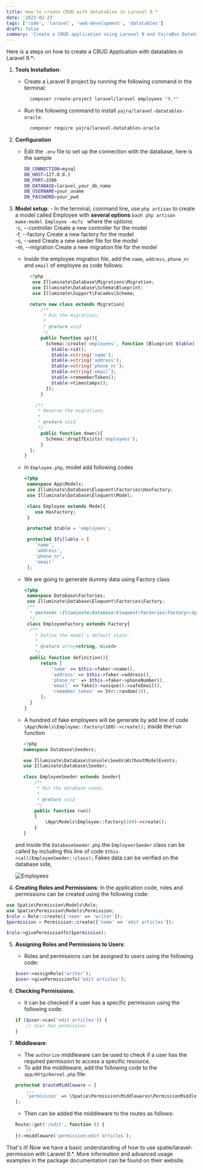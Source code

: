 ```yaml
---
title: How to create CRUD with datatables in Laravel 9.*
date: '2023-02-23'
tags: ['code', 'laravel', 'web-development', 'datatables']
draft: false
summary: 'Create a CRUD application using Laravel 9 and YajraBox Datatables involves building a web application using the Laravel PHP framework version 9 and integrating YajraBox Datatables to display and manage data in a tabular format. The application will allow users to perform CRUD (Create, Read, Update, Delete) operations on a database, with the data displayed and manipulated through an interactive datatable. Check it out...'
---
```


Here is a steps on how to create a CRUD Application with datatables in Laravel 9.\*:

1. **Tools Installation**:

   - Create a Laravel 9 project by running the following command in the terminal:

     ```bash
       composer create-project laravel/laravel employees "9.*"
     ```

   - Run the following command to install `yajra/laravel-datatables-oracle`:

     ```bash
       composer require yajra/laravel-datatables-oracle
     ```

2. **Configuration**

   - Edit the `.env` file to set up the connection with the database, here is the sample
     ```bash
     DB_CONNECTION=mysql
     DB_HOST=127.0.0.1
     DB_PORT=3306
     DB_DATABASE=laravel_your_db_name
     DB_USERNAME=your_uname
     DB_PASSWORD=your_pwd
     ```

3. **Model setup**: - In the terminal, command line, use `php artisan` to create a model called Employee with **several options**
   `bash php artisan make:model Employee -mcfs `
   where the options: <br/>
   -c, --controller Create a new controller for the model<br/>
   -f, --factory Create a new factory for the model<br/>
   -s, --seed Create a new seeder file for the model<br/>
   -m, --migration Create a new migration file for the model<br/>

   - Inside the employee migration file, add the `name`, `address`, `phone_nr` and `email` of employee as code follows:

     ```php
       <?php
        use Illuminate\Database\Migrations\Migration;
        use Illuminate\Database\Schema\Blueprint;
        use Illuminate\Support\Facades\Schema;

       return new class extends Migration{
           /**
            * Run the migrations.
            *
            * @return void
            */
           public function up(){
             Schema::create('employees', function (Blueprint $table) {
               $table->id();
               $table->string('name');
               $table->string('address');
               $table->string('phone_nr');
               $table->string('email');
               $table->rememberToken();
               $table->timestamps();
             });
           }

         /**
          * Reverse the migrations.
          *
          * @return void
          */
           public function down(){
             Schema::dropIfExists('employees');
           }
       };
     }
     ```

   - In `Employee.php`, model add following codes

     ```php
     <?php
      namespace App\Models;
      use Illuminate\Database\Eloquent\Factories\HasFactory;
      use Illuminate\Database\Eloquent\Model;

      class Employee extends Model{
         use HasFactory;
      }

      protected $table = 'employees';

      protected $fillable = [
         'name',
         'address',
         'phone_nr',
         'email'
      ];
     ```

   - We are going to generate dummy data using Factory class
     ```php
     <?php
      namespace Database\Factories;
      use Illuminate\Database\Eloquent\Factories\Factory;
      /**
       * @extends \Illuminate\Database\Eloquent\Factories\Factory<\App\Models\Employee>
       */
      class EmployeeFactory extends Factory{
       /**
         * Define the model's default state.
         *
         * @return array<string, mixed>
         */
       public function definition(){
           return [
               'name' => $this->faker->name(),
               'address' => $this->faker->address(),
               'phone_nr' => $this->faker->phoneNumber(),
               'email' => fake()->unique()->safeEmail(),
               'remember_token' => Str::random(10),
           ];
       }
     }
     ```
   - A hundred of fake employees will be generate by add line of code
     `\App\Models\Employee::factory(100)->create();` inside the run function

   ```php
      <?php
      namespace Database\Seeders;

      use Illuminate\Database\Console\Seeds\WithoutModelEvents;
      use Illuminate\Database\Seeder;

      class EmployeeSeeder extends Seeder{
          /**
           * Run the database seeds.
           *
           * @return void
           */
          public function run()
          {
              \App\Models\Employee::factory(100)->create();
          }
      }
   ```

   and inside the `DatabaseSeeder.php` the `EmployeerSeeder` class can be called by including this line of code
   `$this->call(EmployeeSeeder::class);`
   Fakes data can be verified on the database side,<br/>

   ![Employees](/static/images/laravel/Employees.png)

4. **Creating Roles and Permissions**:
   In the application code, roles and permissions can be created using the following code:

```php
use Spatie\Permission\Models\Role;
use Spatie\Permission\Models\Permission;
$role = Role::create(['name' => 'writer']);
$permission = Permission::create(['name' => 'edit articles']);

$role->givePermissionTo($permission);
```

5. **Assigning Roles and Permissions to Users**:

   - Roles and permissions can be assigned to users using the following code:

   ```php
   $user->assignRole('writer');
   $user->givePermissionTo('edit articles');
   ```

6. **Checking Permissions**:

   - it can be checked if a user has a specific permission using the following code:

   ```php
   if ($user->can('edit articles')) {
       // User has permission
   }
   ```

7. **Middleware**:
   - The `authorize` middleware can be used to check if a user has the required permission to access a specific resource.
   - To add the middleware, add the following code to the `app/Http/Kernel.php` file:
   ```php
   protected $routeMiddleware = [
       ...
       'permission' => \Spatie\Permission\Middlewares\PermissionMiddleware::class,
   ];
   ```
   - Then can be added the middleware to the routes as follows:
   ```php
   Route::get('/edit', function () {
       //
   })->middleware('permission:edit articles');
   ```

That's it! Now we have a basic understanding of how to use spatie/laravel-permission with Laravel 9.\*. More information and advanced usage examples in the package documentation can be found on their website.
